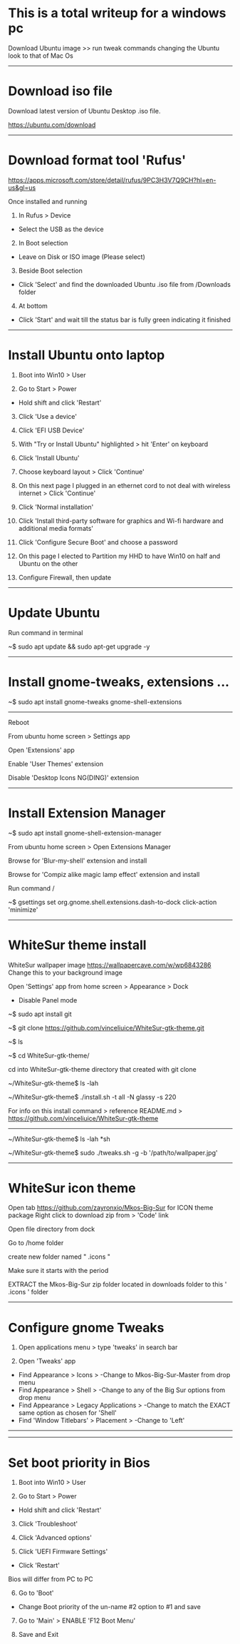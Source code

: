 
# This is a total writeup for a windows pc
Download Ubuntu image >> run tweak commands changing the Ubuntu look to that of Mac Os
_____________________________________________________________________

# Download iso file


Download latest version of Ubuntu Desktop .iso file.

https://ubuntu.com/download


_______________________________________________________________________

# Download format tool 'Rufus' 



https://apps.microsoft.com/store/detail/rufus/9PC3H3V7Q9CH?hl=en-us&gl=us

Once installed and running

1.  In Rufus > Device   
 -   Select the USB as the device

2.  In Boot selection 
-   Leave on Disk or ISO image (Please select)

3.  Beside Boot selection 
-   Click 'Select' and find the downloaded Ubuntu .iso file from /Downloads folder

4.  At bottom
-   Click 'Start' and wait till the status bar is fully green indicating it finished





________________________________________________________________________

# Install Ubuntu onto laptop


1.  Boot into Win10 > User

2.  Go to Start > Power 
-   Hold shift and click 'Restart'

3.  Click 'Use a device'

4.  Click 'EFI USB Device'

5.  With "Try or Install Ubuntu" highlighted > hit 'Enter' on keyboard

6.  Click 'Install Ubuntu'

7.  Choose keyboard layout > Click 'Continue'

8.  On this next page I plugged in an ethernet cord to not deal with wireless internet > Click 'Continue'

9.  Click 'Normal installation'

10.  Click 'Install third-party software for graphics and Wi-fi hardware and additional media formats'

11.  Click 'Configure Secure Boot' and choose a password

12.  On this page I elected to Partition my HHD to have Win10 on half and Ubuntu on the 
other

13. Configure Firewall, then update

________________________________________________________________________

# Update Ubuntu


Run command in terminal

~$ sudo apt update && sudo apt-get upgrade -y


________________________________________________________________________

# Install gnome-tweaks, extensions ...



~$ sudo apt install gnome-tweaks gnome-shell-extensions


_______

Reboot

From ubuntu home screen > Settings app

Open 'Extensions' app

Enable 'User Themes' extension

Disable 'Desktop Icons NG(DING)' extension

______

# Install Extension Manager

~$ sudo apt install gnome-shell-extension-manager

From ubuntu home screen > Open Extensions Manager

Browse for 'Blur-my-shell' extension and install

Browse for 'Compiz alike magic lamp effect' extension and install

Run command \/

~$ gsettings set org.gnome.shell.extensions.dash-to-dock click-action 'minimize'

________________________________________________________________________

# WhiteSur theme install


WhiteSur wallpaper image
https://wallpapercave.com/w/wp6843286
Change this to your background image

Open 'Settings' app from home screen > Appearance > Dock
- Disable Panel mode 

~$ sudo apt install git

~$ git clone https://github.com/vinceliuice/WhiteSur-gtk-theme.git

~$ ls

~$ cd WhiteSur-gtk-theme/

cd into WhiteSur-gtk-theme directory that created with git clone

~/WhiteSur-gtk-theme$ ls -lah

~/WhiteSur-gtk-theme$ ./install.sh -t all -N glassy -s 220

For info on this install command > reference README.md > https://github.com/vinceliuice/WhiteSur-gtk-theme

-----------------

~/WhiteSur-gtk-theme$  ls -lah *sh

~/WhiteSur-gtk-theme$  sudo ./tweaks.sh -g -b '/path/to/wallpaper.jpg'


________________________________________________________________________

# WhiteSur icon theme


Open tab https://github.com/zayronxio/Mkos-Big-Sur for ICON theme package
Right click to download zip from > 'Code' link

Open file directory from dock

Go to /home folder

create new folder named  " .icons "

Make sure it starts with the period

EXTRACT the Mkos-Big-Sur zip folder located in downloads folder to this  ' .icons '  folder


________________________________________________________________________

# Configure gnome Tweaks


1. Open applications menu > type 'tweaks' in search bar

2. Open 'Tweaks' app
- Find Appearance > Icons > 
  -Change to Mkos-Big-Sur-Master from drop menu
- Find Appearance > Shell > 
  -Change to any of the Big Sur options from drop menu
- Find Appearance > Legacy Applications >
  -Change to match the EXACT same option as chosen for 'Shell'
- Find 'Window Titlebars' > Placement >
  -Change to 'Left'


________________________________________________________________________


________________________________________________________________________

# Set boot priority in Bios


1.  Boot into Win10 > User

2.  Go to Start > Power 
-   Hold shift and click 'Restart'

3.  Click 'Troubleshoot'

4.  Click 'Advanced options'

5.  Click 'UEFI Firmware Settings'
-   Click 'Restart'

Bios will differ from PC to PC

6.  Go to 'Boot'
-   Change Boot priority of the un-name #2 option to #1 and save

7.  Go to 'Main' > ENABLE 'F12 Boot Menu'

8.  Save and Exit
